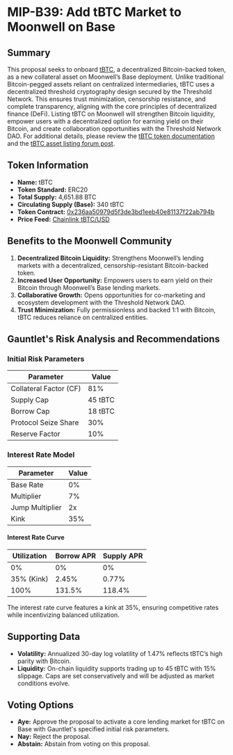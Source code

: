 # MIP-B39: Add tBTC Market to Moonwell on Base

## Summary

This proposal seeks to onboard [tBTC](https://threshold.network/), a
decentralized Bitcoin-backed token, as a new collateral asset on Moonwell’s Base
deployment. Unlike traditional Bitcoin-pegged assets reliant on centralized
intermediaries, tBTC uses a decentralized threshold cryptography design secured
by the Threshold Network. This ensures trust minimization, censorship
resistance, and complete transparency, aligning with the core principles of
decentralized finance (DeFi). Listing tBTC on Moonwell will strengthen Bitcoin
liquidity, empower users with a decentralized option for earning yield on their
Bitcoin, and create collaboration opportunities with the Threshold Network DAO.
For additional details, please review the
[tBTC token documentation](https://docs.threshold.network/applications/tbtc-v2)
and the
[tBTC asset listing forum post](https://forum.moonwell.fi/t/tbtc-asset-listing/1497).

## Token Information

- **Name:** tBTC
- **Token Standard:** ERC20
- **Total Supply:** 4,651.88 BTC
- **Circulating Supply (Base):** 340 tBTC
- **Token Contract:**
  [0x236aa50979d5f3de3bd1eeb40e81137f22ab794b](https://basescan.org/token/0x236aa50979d5f3de3bd1eeb40e81137f22ab794b)
- **Price Feed:**
  [Chainlink tBTC/USD](https://basescan.org/address/0x6D75BFB5A5885f841b132198C9f0bE8c872057BF)

## Benefits to the Moonwell Community

1. **Decentralized Bitcoin Liquidity:** Strengthens Moonwell’s lending markets
   with a decentralized, censorship-resistant Bitcoin-backed token.
2. **Increased User Opportunity:** Empowers users to earn yield on their Bitcoin
   through Moonwell’s Base lending markets.
3. **Collaborative Growth:** Opens opportunities for co-marketing and ecosystem
   development with the Threshold Network DAO.
4. **Trust Minimization:** Fully permissionless and backed 1:1 with Bitcoin,
   tBTC reduces reliance on centralized entities.

## Gauntlet's Risk Analysis and Recommendations

### Initial Risk Parameters

| **Parameter**          | **Value** |
| ---------------------- | --------- |
| Collateral Factor (CF) | 81%       |
| Supply Cap             | 45 tBTC   |
| Borrow Cap             | 18 tBTC   |
| Protocol Seize Share   | 30%       |
| Reserve Factor         | 10%       |

### Interest Rate Model

| **Parameter**   | **Value** |
| --------------- | --------- |
| Base Rate       | 0%        |
| Multiplier      | 7%        |
| Jump Multiplier | 2x        |
| Kink            | 35%       |

#### Interest Rate Curve

| **Utilization** | **Borrow APR** | **Supply APR** |
| --------------- | -------------- | -------------- |
| 0%              | 0%             | 0%             |
| 35% (Kink)      | 2.45%          | 0.77%          |
| 100%            | 131.5%         | 118.4%         |

The interest rate curve features a kink at 35%, ensuring competitive rates while
incentivizing balanced utilization.

## Supporting Data

- **Volatility:** Annualized 30-day log volatility of 1.47% reflects tBTC’s high
  parity with Bitcoin.
- **Liquidity:** On-chain liquidity supports trading up to 45 tBTC with 15%
  slippage. Caps are set conservatively and will be adjusted as market
  conditions evolve.

## Voting Options

- **Aye:** Approve the proposal to activate a core lending market for tBTC on
  Base with Gauntlet's specified initial risk parameters.
- **Nay:** Reject the proposal.
- **Abstain:** Abstain from voting on this proposal.
